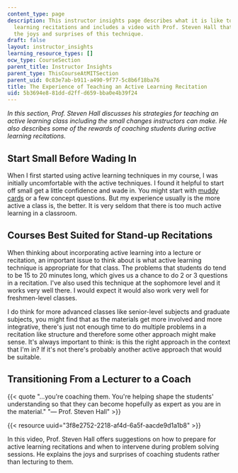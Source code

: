 ```yaml
---
content_type: page
description: This instructor insights page describes what it is like to teach active
  learning recitations and includes a video with Prof. Steven Hall that describes
  the joys and surprises of this technique.
draft: false
layout: instructor_insights
learning_resource_types: []
ocw_type: CourseSection
parent_title: Instructor Insights
parent_type: ThisCourseAtMITSection
parent_uid: 0c83e7ab-b911-a490-9f77-5c8b6f18ba76
title: The Experience of Teaching an Active Learning Recitation
uid: 5b3694e8-81dd-d2ff-d659-bba0e4b39f24
---
```

*In this section, Prof. Steven Hall discusses his strategies for teaching an active learning class including the small changes instructors can make. He also describes some of the rewards of coaching students during active learning recitations.*

## Start Small Before Wading In

When I first started using active learning techniques in my course, I was initially uncomfortable with the active techniques. I found it helpful to start off small get a little confidence and wade in. You might start with [muddy cards](http://www.cdio.org/files/mudcards.pdf) or a few concept questions. But my experience usually is the more active a class is, the better. It is very seldom that there is too much active learning in a classroom.

## Courses Best Suited for Stand-up Recitations

When thinking about incorporating active learning into a lecture or recitation, an important issue to think about is what active learning technique is appropriate for that class. The problems that students do tend to be 15 to 20 minutes long, which gives us a chance to do 2 or 3 questions in a recitation. I've also used this technique at the sophomore level and it works very well there. I would expect it would also work very well for freshmen-level classes.

I do think for more advanced classes like senior-level subjects and graduate subjects, you might find that as the materials get more involved and more integrative, there's just not enough time to do multiple problems in a recitation like structure and therefore some other approach might make sense. It's always important to think: is this the right approach in the context that I'm in? If it's not there's probably another active approach that would be suitable.

## Transitioning From a Lecturer to a Coach

{{< quote "…you're coaching them. You're helping shape the students' understanding so that they can become hopefully as expert as you are in the material." "— Prof. Steven Hall" >}}

{{< resource uuid="3f8e2752-2218-af4d-6a5f-aacde9d1a1b8" >}}

In this video, Prof. Steven Hall offers suggestions on how to prepare for active learning recitations and when to intervene during problem solving sessions. He explains the joys and surprises of coaching students rather than lecturing to them.